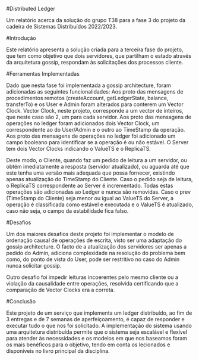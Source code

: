 #Distributed Ledger

Um relatório acerca da solução do grupo T38 para a fase 3 do projeto da cadeira de Sistemas Distribuídos 2022/2023.


#Introdução

Este relatório apresenta a solução criada para a terceira fase do projeto, que tem como objetivo que dois servidores, 
que partilham o estado através da arquitetura gossip, respondam às solicitações dos processos cliente. 


#Ferramentas Implementadas

Dado que nesta fase foi implementada a gossip architecture, foram adicionadas as seguintes funcionalidades:
Aos proto das mensagens de procedimentos remotos (createAccount, getLedgerState, 
balance, transferTo) e os User e Admin foram alterados para conterem um Vector Clock.
Vector Clock, neste projeto, corresponde a um vector de inteiros, que neste caso são 2, um para cada servidor.
Aos proto das mensagens de operações no ledger foram adicionados dois Vector Clock, um correspondente ao do User/Admin e o outro ao TimeStamp da operação.
Aos proto das mensagens de operações no ledger foi adicionado um campo booleano para identificar se a operação é ou não estável.
O Server tem dois Vector Clocks indicando o ValueTS e o ReplicaTS.

Deste modo, o Cliente, quando faz um pedido de leitura a um servidor, ou obtém imediatamente a resposta (servidor atualizado), ou aguarda até que este tenha uma versão mais adequada que possa fornecer, 
existindo apenas atualização do TimeStamp do Cliente.
Caso o pedido seja de leitura, o ReplicaTS correspondente ao Server é incrementado. Todas estas operações são adicionadas ao Ledger e nunca são removidas. 
Caso o prev (TimeStamp do Cliente) seja menor ou igual ao ValueTS do Server, a operação é classificada como estável e executada e o ValueTS é atualizado, 
caso não seja, o campo da estabilidade fica falso.


#Desafios

Um dos maiores desafios deste projeto foi implementar o modelo de ordenação causal de operações de escrita, visto ser uma adaptação do gossip architecture. 
O facto de a atualização dos servidores ser apenas a pedido do Admin, adiciona complexidade na resolução do problema bem como, do ponto de vista do User, 
pode ser restritivo no caso do Admin nunca solicitar gossip.

Outro desafio foi impedir leituras incoerentes pelo mesmo cliente ou a violação da causalidade entre operações, 
resolvida certificando que a comparação de Vector Clocks era a correta.


#Conclusão

Este projeto de um serviço que implementa um ledger distribuído, ao fim de 3 entregas e de 7 semanas de aperfeiçoamento, 
é capaz de responder e executar tudo o que nos foi solicitado. 
A implementação do sistema usando uma arquitetura distribuída permite que o sistema seja escalável e flexível para atender às necessidades e os modelos em que nos baseamos foram os mais benéficos para o objetivo, 
tendo em conta os lecionados e disponíveis no livro principal da disciplina.
